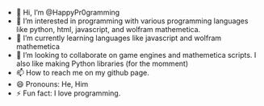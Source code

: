 - 👋 Hi, I’m @HappyPr0gramming
- 👀 I’m interested in programming with various programming languages like python, html, javascript, and wolfram mathemetica.
- 🌱 I’m currently learning languages like javascript and wolfram mathemetica
- 💞️ I’m looking to collaborate on game engines and mathemetica scripts. I also like making Python libraries (for the momment)
- 📫 How to reach me on my github page.
- 😄 Pronouns: He, Him
- ⚡ Fun fact: I love programming.

<!---
HappyPr0gramming/HappyPr0gramming is a ✨ special ✨ repository because its `README.md` (this file) appears on your GitHub profile.
You can click the Preview link to take a look at your changes.
--->
